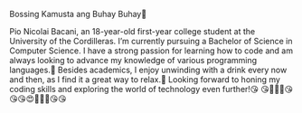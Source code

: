 Bossing Kamusta ang Buhay Buhay🫡

Pio Nicolai Bacani,
an 18-year-old first-year college student at the University of the Cordilleras.
I’m currently pursuing a Bachelor of Science in Computer Science.
I have a strong passion for learning how to code and am always looking to advance my knowledge of various programming languages.🤘
Besides academics, I enjoy unwinding with a drink every now and then, as I find it a great way to relax.🤟
Looking forward to honing my coding skills and exploring the world of technology even further!😘
😘🤟🫰🤘😘😘😘😍🥰🥰🥰😘😘
